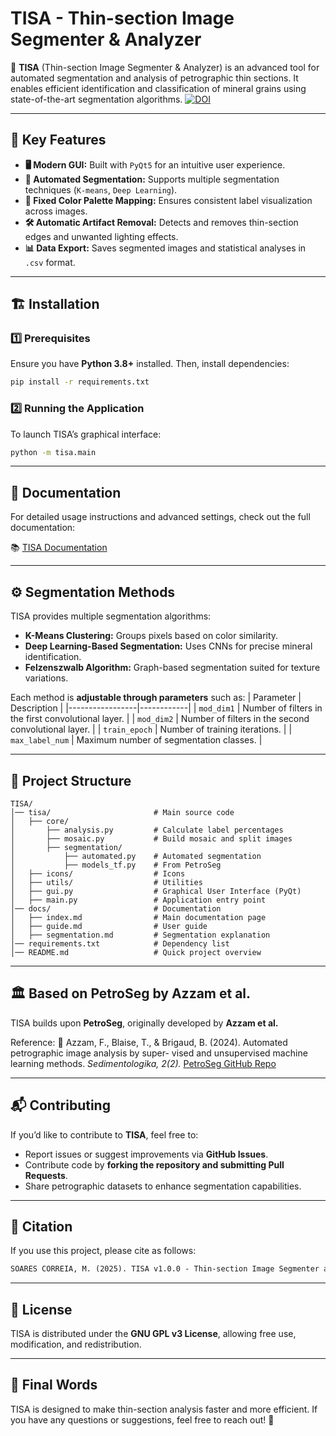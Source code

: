 # TISA - Thin-section Image Segmenter & Analyzer

🚀 **TISA** (Thin-section Image Segmenter & Analyzer) is an advanced tool for automated segmentation and analysis of petrographic thin sections. It enables efficient identification and classification of mineral grains using state-of-the-art segmentation algorithms.
[![DOI](https://zenodo.org/badge/DOI/10.5281/zenodo.14996768.svg)](https://doi.org/10.5281/zenodo.14996768)

---

## 📸 Key Features
- **🖥️ Modern GUI:** Built with `PyQt5` for an intuitive user experience.
- **🧩 Automated Segmentation:** Supports multiple segmentation techniques (`K-means`, `Deep Learning`).
- **🎨 Fixed Color Palette Mapping:** Ensures consistent label visualization across images.
- **🛠️ Automatic Artifact Removal:** Detects and removes thin-section edges and unwanted lighting effects.
- **📊 Data Export:** Saves segmented images and statistical analyses in `.csv` format.

---

## 🏗️ Installation

### **1️⃣ Prerequisites**
Ensure you have **Python 3.8+** installed. Then, install dependencies:
```bash
pip install -r requirements.txt
```

### **2️⃣ Running the Application**
To launch TISA’s graphical interface:
```bash
python -m tisa.main
```

---

## 📖 Documentation
For detailed usage instructions and advanced settings, check out the full documentation:

📚 [TISA Documentation](docs/index.md)

---

## ⚙️ Segmentation Methods

TISA provides multiple segmentation algorithms:
- **K-Means Clustering:** Groups pixels based on color similarity.
- **Deep Learning-Based Segmentation:** Uses CNNs for precise mineral identification.
- **Felzenszwalb Algorithm:** Graph-based segmentation suited for texture variations.

Each method is **adjustable through parameters** such as:
| Parameter        | Description |
|-----------------|------------|
| `mod_dim1`      | Number of filters in the first convolutional layer. |
| `mod_dim2`      | Number of filters in the second convolutional layer. |
| `train_epoch`   | Number of training iterations. |
| `max_label_num` | Maximum number of segmentation classes. |

---

## 📂 Project Structure
```
TISA/
│── tisa/                       # Main source code
│   ├── core/
│       ├── analysis.py         # Calculate label percentages
│       ├── mosaic.py           # Build mosaic and split images
│       ├── segmentation/
│           ├── automated.py    # Automated segmentation
│           ├── models_tf.py    # From PetroSeg
│   ├── icons/                  # Icons
│   ├── utils/                  # Utilities
│   ├── gui.py                  # Graphical User Interface (PyQt)
│   ├── main.py                 # Application entry point
│── docs/                       # Documentation
│   ├── index.md                # Main documentation page
│   ├── guide.md                # User guide
│   ├── segmentation.md         # Segmentation explanation
│── requirements.txt            # Dependency list
│── README.md                   # Quick project overview
```

---

## 🏛️ Based on PetroSeg by Azzam et al.
TISA builds upon **PetroSeg**, originally developed by **Azzam et al.** 

Reference:
📄 Azzam, F., Blaise, T., & Brigaud, B. (2024). Automated petrographic image analysis by super-
vised and unsupervised machine learning methods. *Sedimentologika, 2(2).*
[PetroSeg GitHub Repo](https://github.com/fazzam12345/PetroSeg)

---

## 📬 Contributing
If you’d like to contribute to **TISA**, feel free to:
- Report issues or suggest improvements via **GitHub Issues**.
- Contribute code by **forking the repository and submitting Pull Requests**.
- Share petrographic datasets to enhance segmentation capabilities.

---

## 📄 Citation
If you use this project, please cite as follows:
```latex
SOARES CORREIA, M. (2025). TISA v1.0.0 - Thin-section Image Segmenter and Analyzer. Université Paris-Saclay. https://doi.org/10.5281/zenodo.14996768
```
---

## 📄 License
TISA is distributed under the **GNU GPL v3 License**, allowing free use, modification, and redistribution.

---

## **📢 Final Words**
TISA is designed to make thin-section analysis faster and more efficient. If you have any questions or suggestions, feel free to reach out! 🚀
